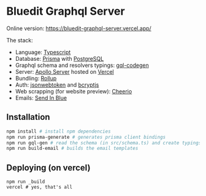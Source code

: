 # Bluedit Graphql Server

Online version: https://bluedit-graphql-server.vercel.app/

The stack:

- Language: [Typescript](https://www.typescriptlang.org/)
- Database: [Prisma](https://prisma.io) with [PostgreSQL](https://www..org/)
- Graphql schema and resolvers typings: [gql-codegen](https://www.graphql-code-generator.com/)
- Server: [Apollo Server](https://www.apollographql.com/docs/apollo-server/) hosted on [Vercel](https://vercel.com/)
- Bundling: [Rollup](https://www.rollupjs.org/)
- Auth: [jsonwebtoken](https://jwt.io/) and [bcryptjs](https://www.npmjs.com/package/bcryptjs)
- Web scrapping (for website preview): [Cheerio](https://cheerio.js.org/)
- Emails: [Send In Blue](https://sendinblue.com/)

## Installation

```sh
npm install # install npm dependencies
npm run prisma-generate # generates prisma client bindings
npm run gql-gen # read the schema (in src/schema.ts) and create typings for the resolvers
npm run build-email # builds the email templates
```

## Deploying (on vercel)

```
npm run _build
vercel # yes, that's all
```
